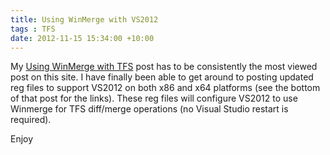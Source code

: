 ```yaml
---
title: Using WinMerge with VS2012
tags : TFS
date: 2012-11-15 15:34:00 +10:00
---
```


My [Using WinMerge with TFS][0] post has to be consistently the most viewed post on this site. I have finally been able to get around to posting updated reg files to support VS2012 on both x86 and x64 platforms (see the bottom of that post for the links). These reg files will configure VS2012 to use Winmerge for TFS diff/merge operations (no Visual Studio restart is required).

Enjoy

[0]: /post/2007/06/19/using-winmerge-with-tfs.aspx
